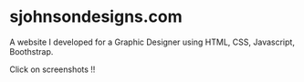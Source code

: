 # sjohnsondesigns.com
A website I developed for a Graphic Designer using HTML, CSS, Javascript, Boothstrap.

Click on screenshots !!
